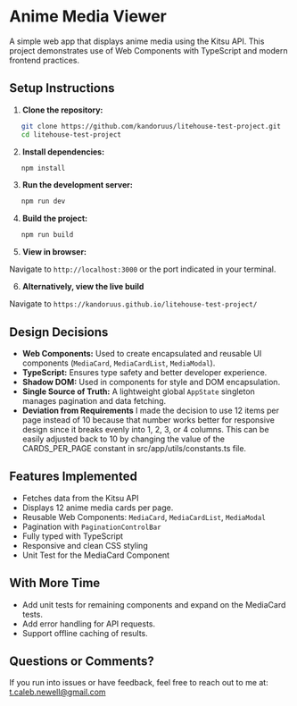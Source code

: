# Anime Media Viewer

A simple web app that displays anime media using the Kitsu API. This project demonstrates use of Web Components with TypeScript and modern frontend practices.

## Setup Instructions

1. **Clone the repository:**

```bash
   git clone https://github.com/kandoruus/litehouse-test-project.git
   cd litehouse-test-project
```

2. **Install dependencies:**

```bash
   npm install
```

3. **Run the development server:**

```bash
   npm run dev
```

4. **Build the project:**

```bash
   npm run build
```

5. **View in browser:**

Navigate to `http://localhost:3000` or the port indicated in your terminal.

6. **Alternatively, view the live build**

Navigate to `https://kandoruus.github.io/litehouse-test-project/`

## Design Decisions

- **Web Components:** Used to create encapsulated and reusable UI components (`MediaCard`, `MediaCardList`, `MediaModal`).
- **TypeScript:** Ensures type safety and better developer experience.
- **Shadow DOM:** Used in components for style and DOM encapsulation.
- **Single Source of Truth:** A lightweight global `AppState` singleton manages pagination and data fetching.
- **Deviation from Requirements** I made the decision to use 12 items per page instead of 10 because that number works better for responsive design since it breaks evenly into 1, 2, 3, or 4 columns. This can be easily adjusted back to 10 by changing the value of the CARDS_PER_PAGE constant in src/app/utils/constants.ts file.

## Features Implemented

- Fetches data from the Kitsu API
- Displays 12 anime media cards per page.
- Reusable Web Components: `MediaCard`, `MediaCardList`, `MediaModal`
- Pagination with `PaginationControlBar`
- Fully typed with TypeScript
- Responsive and clean CSS styling
- Unit Test for the MediaCard Component

## With More Time

- Add unit tests for remaining components and expand on the MediaCard tests.
- Add error handling for API requests.
- Support offline caching of results.

## Questions or Comments?

If you run into issues or have feedback, feel free to reach out to me at: [t.caleb.newell@gmail.com](mailto:t.caleb.newell@gmail.com)
